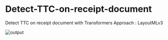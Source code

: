 # Detect-TTC-on-receipt-document
Detect TTC on receipt document with Transformers Approach   : LayoutMLv3


![output](https://github.com/user-attachments/assets/1ace39d5-eb09-4f58-a11d-c9e2f49d68f8)
